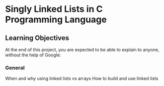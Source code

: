 # Singly Linked Lists in C Programming Language 

## Learning Objectives
At the end of this project, you are expected to be able to explain to anyone, without the help of Google:

### General
When and why using linked lists vs arrays
How to build and use linked lists
